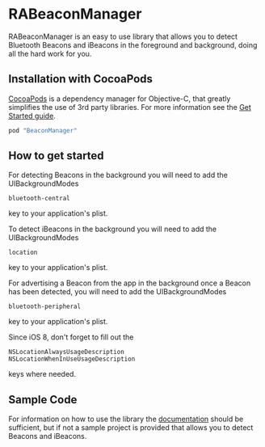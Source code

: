 RABeaconManager
=============

RABeaconManager is an easy to use library that allows you to detect Bluetooth Beacons and iBeacons in the foreground and background, doing all the hard work for you.

Installation with CocoaPods
---------------------------
[CocoaPods](http://cocoapods.org) is a dependency manager for Objective-C, that greatly simplifies the use of 3rd party libraries. For more information see the [Get Started guide](http://guides.cocoapods.org/using/getting-started.html).

```ruby
pod "BeaconManager"
```

How to get started
------------------
For detecting Beacons in the background you will need to add the UIBackgroundModes

```
bluetooth-central
```

key to your application's plist.

To detect iBeacons in the background you will need to add the UIBackgroundModes

```
location
```

key to your application's plist.

For advertising a Beacon from the app in the background once a Beacon has been detected, you will need to add the UIBackgroundModes

```
bluetooth-peripheral
```
key to your application's plist.

Since iOS 8, don't forget to fill out the

```
NSLocationAlwaysUsageDescription
NSLocationWhenInUseUsageDescription
```

keys where needed.

Sample Code
-----------
For information on how to use the library the [documentation](http://cocoadocs.org/docsets/BeaconManager) should be sufficient, but if not a sample project is provided that allows you to detect Beacons and iBeacons.
